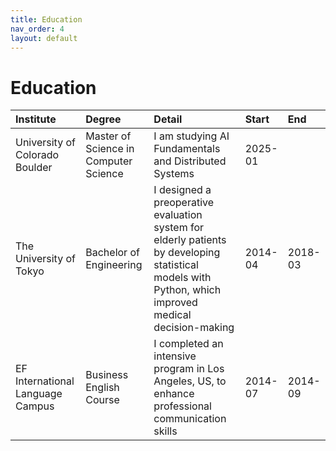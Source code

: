 ```yaml
---
title: Education
nav_order: 4
layout: default
---
```


# Education

| Institute                        | Degree                                  | Detail                                                                                                                            | Start     | End       |
|:---------------------------------|:----------------------------------------|:----------------------------------------------------------------------------------------------------------------------------------|:----------|:----------|
| University of Colorado Boulder   | Master of Science in Computer Science   | I am studying AI Fundamentals and Distributed Systems                                                                             | 2025-01   |           |
| The University of Tokyo          | Bachelor of Engineering                 | I designed a preoperative evaluation system for elderly patients by developing statistical models with Python, which improved medical decision-making | 2014-04   | 2018-03   |
| EF International Language Campus | Business English Course                 | I completed an intensive program in Los Angeles, US, to enhance professional communication skills                                  | 2014-07   | 2014-09   | 